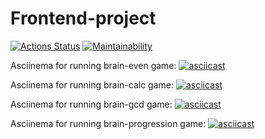 # Frontend-project

[![Actions Status](https://github.com/Saigake/frontend-project-44/actions/workflows/hexlet-check.yml/badge.svg)](https://github.com/Saigake/frontend-project-44/actions)
[![Maintainability](https://api.codeclimate.com/v1/badges/f4d4a6f69836192ec1c8/maintainability)](https://codeclimate.com/github/Saigake/frontend-project-44/maintainability)


Asciinema for running brain-even game: 
[![asciicast](https://asciinema.org/a/632922.svg)](https://asciinema.org/a/632922)

Asciinema for running brain-calc game: 
[![asciicast](https://asciinema.org/a/635666.svg)](https://asciinema.org/a/635666)

Asciinema for running brain-gcd game: 
[![asciicast](https://asciinema.org/a/635672.svg)](https://asciinema.org/a/635672)

Asciinema for running brain-progression game: 
[![asciicast](https://asciinema.org/a/636383.svg)](https://asciinema.org/a/636383)